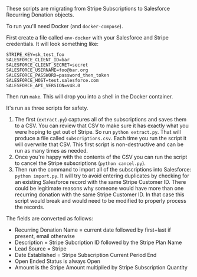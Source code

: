 These scripts are migrating from Stripe Subscriptions to Salesforce Recurring Donation objects.

To run you'll need Docker (and `docker-compose`).

First create a file called `env-docker` with your Salesforce and Stripe credentials. It will look something like:

```
STRIPE_KEY=sk_test_foo
SALESFORCE_CLIENT_ID=bar
SALESFORCE_CLIENT_SECRET=secret
SALESFORCE_USERNAME=foo@bar.org
SALESFORCE_PASSWORD=password_then_token
SALESFORCE_HOST=test.salesforce.com
SALESFORCE_API_VERSION=v48.0
```

Then run `make`. This will drop you into a shell in the Docker container.

It's run as three scripts for safety.

1. The first (`extract.py`) captures all of the subscriptions and saves them to a CSV. You can review that CSV to make sure it has exactly what you were hoping to get out of Stripe. So run `python extract.py`. That will produce a file called `subscriptions.csv`. Each time you run the script it will overwrite that CSV. This first script is non-destructive and can be run as many times as needed.
1. Once you're happy with the contents of the CSV you can run the script to cancel the Stripe subscriptions (`python cancel.py`).
1. Then run the command to import all of the subscriptions into Salesforce: `python import.py`. It will try to avoid entering duplicates by checking for an existing Salesforce record with the same Stripe Customer ID. There could be legitimate reasons why someone would have more than one recurring donation with the same Stripe Customer ID. In that case this script would break and would need to be modified to properly process the records.

The fields are converted as follows:

- Recurring Donation Name = current date followed by first+last if present, email otherwise
- Description = Stripe Subcription ID followed by the Stripe Plan Name
- Lead Source = Stripe
- Date Established = Stripe Subscription Current Period End
- Open Ended Status is always Open
- Amount is the Stripe Amount multiplied by Stripe Subscription Quantity

